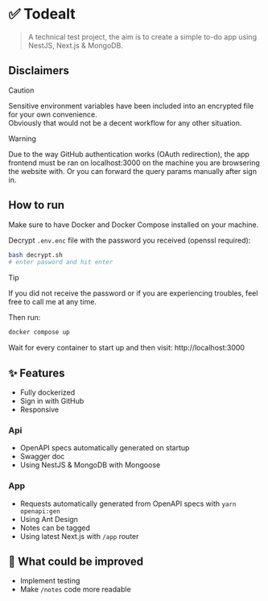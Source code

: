# ✅ Todealt

> A technical test project, the aim is to create a simple to-do app using NestJS, Next.js & MongoDB.

## Disclaimers

> [!CAUTION]  
> Sensitive environment variables have been included into an encrypted file for your own convenience.  
> Obviously that would not be a decent workflow for any other situation.

> [!WARNING]  
> Due to the way GitHub authentication works (OAuth redirection), the app frontend must be ran on localhost:3000 on the machine you are browsering the website with.
> Or you can forward the query params manually after sign in.

## How to run

Make sure to have Docker and Docker Compose installed on your machine.

Decrypt `.env.enc` file with the password you received (openssl required):

```bash
bash decrypt.sh
# enter pasword and hit enter
```

> [!TIP]
> If you did not receive the password or if you are experiencing troubles, feel free to call me at any time.

Then run:

```bash
docker compose up
```

Wait for every container to start up and then visit: http://localhost:3000

## ✨ Features

- Fully dockerized
- Sign in with GitHub
- Responsive

### Api

- OpenAPI specs automatically generated on startup
- Swagger doc
- Using NestJS & MongoDB with Mongoose

### App

- Requests automatically generated from OpenAPI specs with `yarn openapi:gen`
- Using Ant Design
- Notes can be tagged
- Using latest Next.js with `/app` router

## 🎯 What could be improved

- Implement testing
- Make `/notes` code more readable
